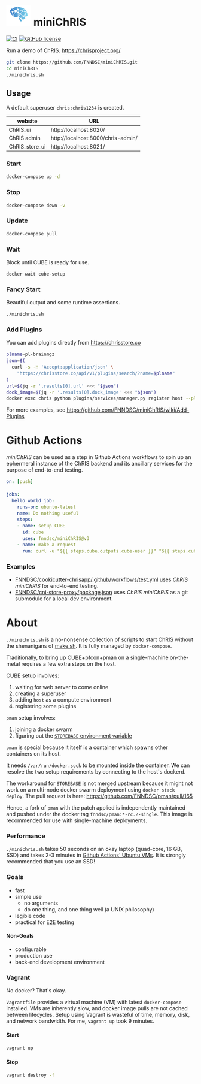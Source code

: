 # ![ChRIS logo](https://raw.githubusercontent.com/FNNDSC/ChRIS_ultron_backEnd/master/docs/assets/logo_chris.png) miniChRIS

[![CI](https://github.com/FNNDSC/miniChRIS/workflows/CI/badge.svg)](https://github.com/FNNDSC/miniChRIS/actions?query=workflow%3ACI)
[![GitHub license](https://img.shields.io/github/license/FNNDSC/miniChRIS)](https://github.com/FNNDSC/miniChRIS/blob/master/LICENSE)

Run a demo of ChRIS. https://chrisproject.org/

```bash
git clone https://github.com/FNNDSC/miniChRIS.git
cd miniChRIS
./minichris.sh
```

## Usage

A default superuser `chris:chris1234` is created.

website        | URL
---------------|-----
ChRIS_ui       | http://localhost:8020/
ChRIS admin    | http://localhost:8000/chris-admin/
ChRIS_store_ui | http://localhost:8021/

### Start

```bash
docker-compose up -d
```

### Stop

```bash
docker-compose down -v
```

### Update

```bash
docker-compose pull
```

### Wait

Block until CUBE is ready for use.

```bash
docker wait cube-setup
```

### Fancy Start

Beautiful output and some runtime assertions.

```bash
./minichris.sh
```

### Add Plugins

You can add plugins directly from https://chrisstore.co

```bash
plname=pl-brainmgz
json=$(
  curl -s -H 'Accept:application/json' \
    "https://chrisstore.co/api/v1/plugins/search/?name=$plname"
)
url=$(jq -r '.results[0].url' <<< "$json")
dock_image=$(jq -r '.results[0].dock_image' <<< "$json")
docker exec chris python plugins/services/manager.py register host --pluginurl "$url"
```

For more examples, see https://github.com/FNNDSC/miniChRIS/wiki/Add-Plugins

# Github Actions

*miniChRIS* can be used as a step in Github Actions workflows to spin up
an ephermeral instance of the ChRIS backend and its ancillary services
for the purpose of end-to-end testing.

```yaml
on: [push]

jobs:
  hello_world_job:
    runs-on: ubuntu-latest
    name: Do nothing useful
    steps:
    - name: setup CUBE
      id: cube
      uses: fnndsc/miniChRIS@v3
    - name: make a request
      run: curl -u "${{ steps.cube.outputs.cube-user }}" "${{ steps.cube.outputs.cube-url }}"
```

### Examples

- [FNNDSC/cookicutter-chrisapp/.github/workflows/test.yml](https://github.com/FNNDSC/cookiecutter-chrisapp/blob/16db74860e8201f3d201183961eadc39116ce8a7/.github/workflows/test.yml#L31) uses *ChRIS miniChRIS* for end-to-end testing.
- [FNNDSC/cni-store-proxy/package.json](https://github.com/FNNDSC/cni-store-proxy/blob/master/package.json) uses *ChRIS miniChRIS* as a git submodule for a local dev environment.


# About

`./minichris.sh` is a no-nonsense collection of scripts to start ChRIS without the shenanigans of
[make.sh](https://github.com/FNNDSC/ChRIS_ultron_backEnd/blob/master/make.sh).
It is fully managed by `docker-compose`.

Traditionally, to bring up CUBE+pfcon+pman on a single-machine on-the-metal requires a few extra steps on the host.

CUBE setup involves:

1. waiting for web server to come online
2. creating a superuser
3. adding `host` as a compute environment
4. registering some plugins

`pman` setup involves:

1. joining a docker swarm
2. figuring out the [`STOREBASE` environment variable](https://github.com/FNNDSC/ChRIS_ultron_backEnd/blob/78670f6abf0b6ebac7aeef75989893b4502d4823/docker-compose_dev.yml#L208-L222)

`pman` is special because it itself is a container which spawns other containers on its host.

It needs `/var/run/docker.sock` to be mounted inside the container.
We can resolve the two setup requirements by connecting to the host's dockerd.

The workaround for `STOREBASE` is not merged upstream because it might not work
on a multi-node docker swarm deployment using `docker stack deploy`.
The pull request is here: https://github.com/FNNDSC/pman/pull/165

Hence, a fork of `pman` with the patch applied is independently maintained and pushed
under the docker tag `fnndsc/pman:*-rc.?-single`.
This image is recommended for use with single-machine deployments.

### Performance

`./minichris.sh` takes 50 seconds on an okay laptop (quad-core, 16 GB, SSD)
and takes 2-3 minutes in [Github Actions' Ubuntu VMs](https://github.com/FNNDSC/miniChRIS/actions).
It is strongly recommended that you use an SSD!

### Goals

- fast
- simple use
  - no arguments
  - do one thing, and one thing well (a UNIX philosophy)
- legible code
- practical for E2E testing

#### Non-Goals

- configurable
- production use
- back-end development environment

### Vagrant

No docker? That's okay.

`Vagrantfile` provides a virtual machine (VM) with latest `docker-compose` installed.
VMs are inherently slow, and docker image pulls are not cached between lifecycles.
Setup using Vagrant is wasteful of time, memory, disk, and network bandwidth.
For me, `vagrant up` took 9 minutes.

#### Start

```bash
vagrant up
```

#### Stop

```bash
vagrant destroy -f
```
